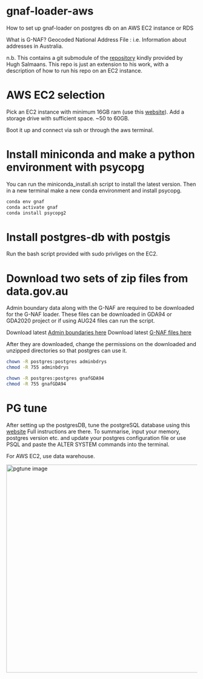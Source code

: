 # gnaf-loader-aws
How to set up gnaf-loader on postgres db on an AWS EC2 instance or RDS

What is G-NAF? Geocoded National Address File : i.e. Information about addresses in Australia. 

n.b. This contains a git submodule of the [repository](https://github.com/minus34/gnaf-loader) kindly provided by Hugh Salmaans. This repo is just an extension to his work, with a description of how to run his repo on an EC2 instance. 

# AWS EC2 selection
Pick an EC2 instance with minimum 16GB ram (use this [website](https://instances.vantage.sh/)).
Add a storage drive with sufficient space. ~50 to 60GB. 

Boot it up and connect via ssh or through the aws terminal. 

# Install miniconda and make a python environment with psycopg
You can run the miniconda_install.sh script to install the latest version. Then in a new terminal make a new conda environment and install psycopg. 
```bash
conda env gnaf
conda activate gnaf
conda install psycopg2
```

# Install postgres-db with postgis
Run the bash script provided with sudo privliges on the EC2. 


# Download two sets of zip files from data.gov.au

Admin boundary data along with the G-NAF are required to be downloaded for the G-NAF loader. 
These files can be downloaded in GDA94 or GDA2020 project or if using AUG24 files can run the script. 

Download latest [Admin boundaries here](https://data.gov.au/dataset/geoscape-administrative-boundaries)
Download latest [G-NAF files here](https://data.gov.au/dataset/geocoded-national-address-file-g-naf)

After they are downloaded, change the permissions on the downloaded and unzipped directories so that postgres can use it. 
```bash
chown -R postgres:postgres adminbdrys
chmod -R 755 adminbdrys

chown -R postgres:postgres gnafGDA94
chmod -R 755 gnafGDA94
```

# PG tune 
After setting up the postgresDB, tune the postgreSQL database using this [website](https://pgtune.leopard.in.ua/)
Full instructions are there. To summarise, input your memory, postgres version etc. and update your postgres configuration file or use PSQL and paste the ALTER SYSTEM commands into the terminal. 

For AWS EC2, use data warehouse. 

<img width="550" alt="pgtune image" src="https://github.com/user-attachments/assets/b5fef8a7-d989-4e5b-8e68-2195db353b5c">

